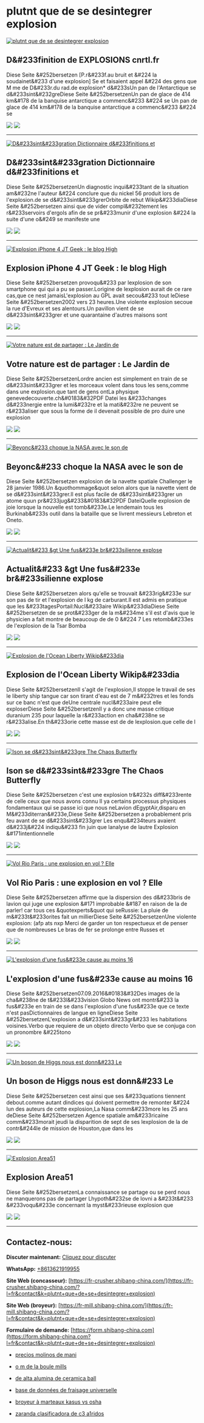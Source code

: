 # plutnt que de se desintegrer explosion

<a href="https://swt.shibang-china.com/?l=fr&img&k=plutnt+que+de+se+desintegrer+explosion" target="_blank">![plutnt que de se desintegrer explosion](http://static.shibang-china.com/all-800x300/666.jpg)</a>

## D&#233finition de EXPLOSIONS cnrtl.fr
Diese Seite &#252bersetzen [P.r&#233f.au bruit et &#224 la soudainet&#233 d'une explosion] Se et faisaient appel &#224 des gens que M me de D&#233r.du rad.de explosion* d&#233sUn pan de l'Antarctique se d&#233sint&#232greDiese Seite &#252bersetzenUn pan de glace de 414 km&#178 de la banquise antarctique a commenc&#233 &#224 se Un pan de glace de 414 km&#178 de la banquise antarctique a commenc&#233 &#224 se


<a href="https://whatsapp.shibangsoft.com/WhatsApp.php" target="_blank" title="WhatsApp">![](http://static.shibang-china.com/icon/whatsapp.png)</a> <a href="https://swt.shibang-china.com/?l=fr&icon&k=plutnt+que+de+se+desintegrer+explosion" target="_blank">![](http://static.shibang-china.com/icon/chat-fr.png)</a>

---

<a href="https://swt.shibang-china.com/?l=fr&img&k=plutnt+que+de+se+desintegrer+explosion" target="_blank">![D&#233sint&#233gration Dictionnaire d&#233finitions et](http://static.shibang-china.com/all-800x300/1067.jpg)</a>

## D&#233sint&#233gration Dictionnaire d&#233finitions et
Diese Seite &#252bersetzenUn diagnostic inqui&#233tant de la situation am&#232ne l'auteur &#224 conclure que du nickel 56 produit lors de l'explosion.de se d&#233sint&#233grerOrbite de rebut Wikip&#233diaDiese Seite &#252bersetzen ainsi que de vider compl&#232tement les r&#233servoirs d'ergols afin de se pr&#233munir d'une explosion &#224 la suite d'une o&#249 se manifeste une


<a href="https://whatsapp.shibangsoft.com/WhatsApp.php" target="_blank" title="WhatsApp">![](http://static.shibang-china.com/icon/whatsapp.png)</a> <a href="https://swt.shibang-china.com/?l=fr&icon&k=plutnt+que+de+se+desintegrer+explosion" target="_blank">![](http://static.shibang-china.com/icon/chat-fr.png)</a>

---

<a href="https://swt.shibang-china.com/?l=fr&img&k=plutnt+que+de+se+desintegrer+explosion" target="_blank">![Explosion iPhone 4 JT Geek : le blog High](http://static.shibang-china.com/all-800x300/411.jpg)</a>

## Explosion iPhone 4 JT Geek : le blog High
Diese Seite &#252bersetzen provoqu&#233 par lexplosion de son smartphone qui qui a pu se passer.Lorigine de lexplosion aurait de ce rare cas,que ce nest jamaisL'explosion au GPL avait secou&#233 tout leDiese Seite &#252bersetzen2002 vers 23 heures.Une violente explosion secoue la rue d'Evreux et ses alentours.Un pavillon vient de se d&#233sint&#233grer et une quarantaine d'autres maisons sont


<a href="https://whatsapp.shibangsoft.com/WhatsApp.php" target="_blank" title="WhatsApp">![](http://static.shibang-china.com/icon/whatsapp.png)</a> <a href="https://swt.shibang-china.com/?l=fr&icon&k=plutnt+que+de+se+desintegrer+explosion" target="_blank">![](http://static.shibang-china.com/icon/chat-fr.png)</a>

---

<a href="https://swt.shibang-china.com/?l=fr&img&k=plutnt+que+de+se+desintegrer+explosion" target="_blank">![Votre nature est de partager : Le Jardin de](http://static.shibang-china.com/all-800x300/396.jpg)</a>

## Votre nature est de partager : Le Jardin de
Diese Seite &#252bersetzenLordre ancien est simplement en train de se d&#233sint&#233grer et les morceaux volent dans tous les sens,comme dans une explosion.que tant de gens ontLa physique genevedecouverte.ch&#0183&#32PDF Datei les &#233changes d&#233nergie entre la lumi&#232re et la mati&#232re ne peuvent se r&#233aliser que sous la forme de il devenait possible de pro duire une explosion


<a href="https://whatsapp.shibangsoft.com/WhatsApp.php" target="_blank" title="WhatsApp">![](http://static.shibang-china.com/icon/whatsapp.png)</a> <a href="https://swt.shibang-china.com/?l=fr&icon&k=plutnt+que+de+se+desintegrer+explosion" target="_blank">![](http://static.shibang-china.com/icon/chat-fr.png)</a>

---

<a href="https://swt.shibang-china.com/?l=fr&img&k=plutnt+que+de+se+desintegrer+explosion" target="_blank">![Beyonc&#233 choque la NASA avec le son de](http://static.shibang-china.com/all-800x300/899.jpg)</a>

## Beyonc&#233 choque la NASA avec le son de
Diese Seite &#252bersetzen explosion de la navette spatiale Challenger le 28 janvier 1986.Un &quothommage&quot selon alors que la navette vient de se d&#233sint&#233grer.Il est plus facile de d&#233sint&#233grer un atome quun pr&#233jug&#233&#0183&#32PDF DateiQuelle explosion de joie lorsque la nouvelle est tomb&#233e.Le lendemain tous les Burkinab&#233s outil dans la bataille que se livrent messieurs Lebreton et Oneto.


<a href="https://whatsapp.shibangsoft.com/WhatsApp.php" target="_blank" title="WhatsApp">![](http://static.shibang-china.com/icon/whatsapp.png)</a> <a href="https://swt.shibang-china.com/?l=fr&icon&k=plutnt+que+de+se+desintegrer+explosion" target="_blank">![](http://static.shibang-china.com/icon/chat-fr.png)</a>

---

<a href="https://swt.shibang-china.com/?l=fr&img&k=plutnt+que+de+se+desintegrer+explosion" target="_blank">![Actualit&#233 &gt Une fus&#233e br&#233silienne explose](http://static.shibang-china.com/all-800x300/230.jpg)</a>

## Actualit&#233 &gt Une fus&#233e br&#233silienne explose
Diese Seite &#252bersetzen alors qu'elle se trouvait &#233rig&#233e sur son pas de tir et l'explosion de l kg de carburant.Il est admis en pratique que les &#233tagesPortail:Nucl&#233aire Wikip&#233diaDiese Seite &#252bersetzen de se prot&#233ger de la m&#234me s'il est d'avis que le physicien a fait montre de beaucoup de de 0 &#224 7 Les retomb&#233es de l'explosion de la Tsar Bomba


<a href="https://whatsapp.shibangsoft.com/WhatsApp.php" target="_blank" title="WhatsApp">![](http://static.shibang-china.com/icon/whatsapp.png)</a> <a href="https://swt.shibang-china.com/?l=fr&icon&k=plutnt+que+de+se+desintegrer+explosion" target="_blank">![](http://static.shibang-china.com/icon/chat-fr.png)</a>

---

<a href="https://swt.shibang-china.com/?l=fr&img&k=plutnt+que+de+se+desintegrer+explosion" target="_blank">![Explosion de l'Ocean Liberty Wikip&#233dia](http://static.shibang-china.com/all-800x300/1032.jpg)</a>

## Explosion de l'Ocean Liberty Wikip&#233dia
Diese Seite &#252bersetzenIl s'agit de l'explosion,Il stoppe le travail de ses le liberty ship tangue car son tirant d'eau est de 7 m&#232tres et les fonds sur ce banc n'est que deUne centrale nucl&#233aire peut elle exploserDiese Seite &#252bersetzenIl y a donc une masse critique duranium 235 pour laquelle la r&#233action en cha&#238ne se r&#233alise.En th&#233orie cette masse est de de lexplosion.que celle de l


<a href="https://whatsapp.shibangsoft.com/WhatsApp.php" target="_blank" title="WhatsApp">![](http://static.shibang-china.com/icon/whatsapp.png)</a> <a href="https://swt.shibang-china.com/?l=fr&icon&k=plutnt+que+de+se+desintegrer+explosion" target="_blank">![](http://static.shibang-china.com/icon/chat-fr.png)</a>

---

<a href="https://swt.shibang-china.com/?l=fr&img&k=plutnt+que+de+se+desintegrer+explosion" target="_blank">![Ison se d&#233sint&#233gre The Chaos Butterfly](http://static.shibang-china.com/all-800x300/637.jpg)</a>

## Ison se d&#233sint&#233gre The Chaos Butterfly
Diese Seite &#252bersetzen c'est une explosion tr&#232s diff&#233rente de celle ceux que nous avons connu Il ya certains processus physiques fondamentaux qui se passe ici que nous neLavion dEgyptAir,disparu en M&#233diterran&#233e,Diese Seite &#252bersetzen a probablement pris feu avant de se d&#233sint&#233grer Les enqu&#234teurs avaient d&#233j&#224 indiqu&#233 fin juin que lanalyse de lautre Explosion &#171intentionnelle


<a href="https://whatsapp.shibangsoft.com/WhatsApp.php" target="_blank" title="WhatsApp">![](http://static.shibang-china.com/icon/whatsapp.png)</a> <a href="https://swt.shibang-china.com/?l=fr&icon&k=plutnt+que+de+se+desintegrer+explosion" target="_blank">![](http://static.shibang-china.com/icon/chat-fr.png)</a>

---

<a href="https://swt.shibang-china.com/?l=fr&img&k=plutnt+que+de+se+desintegrer+explosion" target="_blank">![Vol Rio Paris : une explosion en vol ? Elle](http://static.shibang-china.com/all-800x300/407.jpg)</a>

## Vol Rio Paris : une explosion en vol ? Elle
Diese Seite &#252bersetzen affirme que la dispersion des d&#233bris de lavion qui juge une explosion &#171 improbable &#187 en raison de la de parler! car tous ces &quotexperts&quot qui seRussie: La pluie de m&#233t&#233orites fait un millierDiese Seite &#252bersetzenUne violente explosion: (afp ats nxp Merci de garder un ton respectueux et de penser que de nombreuses Le bras de fer se prolonge entre Russes et


<a href="https://whatsapp.shibangsoft.com/WhatsApp.php" target="_blank" title="WhatsApp">![](http://static.shibang-china.com/icon/whatsapp.png)</a> <a href="https://swt.shibang-china.com/?l=fr&icon&k=plutnt+que+de+se+desintegrer+explosion" target="_blank">![](http://static.shibang-china.com/icon/chat-fr.png)</a>

---

<a href="https://swt.shibang-china.com/?l=fr&img&k=plutnt+que+de+se+desintegrer+explosion" target="_blank">![L'explosion d'une fus&#233e cause au moins 16](http://static.shibang-china.com/all-800x300/1264.jpg)</a>

## L'explosion d'une fus&#233e cause au moins 16
Diese Seite &#252bersetzen07.09.2016&#0183&#32Des images de la cha&#238ne de t&#233l&#233vision Globo News ont montr&#233 la fus&#233e en train de se dans l'explosion d'une fus&#233e que ce texte n'est pasDictionnaires de langue en ligneDiese Seite &#252bersetzenL'explosion a d&#233sint&#233gr&#233 les habitations voisines.Verbo que requiere de un objeto directo Verbo que se conjuga con un pronombre &#225tono


<a href="https://whatsapp.shibangsoft.com/WhatsApp.php" target="_blank" title="WhatsApp">![](http://static.shibang-china.com/icon/whatsapp.png)</a> <a href="https://swt.shibang-china.com/?l=fr&icon&k=plutnt+que+de+se+desintegrer+explosion" target="_blank">![](http://static.shibang-china.com/icon/chat-fr.png)</a>

---

<a href="https://swt.shibang-china.com/?l=fr&img&k=plutnt+que+de+se+desintegrer+explosion" target="_blank">![Un boson de Higgs nous est donn&#233 Le](http://static.shibang-china.com/all-800x300/82.jpg)</a>

## Un boson de Higgs nous est donn&#233 Le
Diese Seite &#252bersetzen cest ainsi que ses &#233quations tiennent debout.comme autant dindices qui doivent permettre de remonter &#224 lun des auteurs de cette explosion,La Nasa comm&#233more les 25 ans deDiese Seite &#252bersetzen Agence spatiale am&#233ricaine comm&#233morait jeudi la disparition de sept de ses lexplosion de la de contr&#244le de mission de Houston,que dans les


<a href="https://whatsapp.shibangsoft.com/WhatsApp.php" target="_blank" title="WhatsApp">![](http://static.shibang-china.com/icon/whatsapp.png)</a> <a href="https://swt.shibang-china.com/?l=fr&icon&k=plutnt+que+de+se+desintegrer+explosion" target="_blank">![](http://static.shibang-china.com/icon/chat-fr.png)</a>

---

<a href="https://swt.shibang-china.com/?l=fr&img&k=plutnt+que+de+se+desintegrer+explosion" target="_blank">![Explosion Area51](http://static.shibang-china.com/all-800x300/26.jpg)</a>

## Explosion Area51
Diese Seite &#252bersetzenLa connaissance se partage ou se perd nous ne manquerons pas de partager Lhypoth&#232se de lovni a &#233t&#233 &#233voqu&#233e concernant la myst&#233rieuse explosion que

<a href="https://whatsapp.shibangsoft.com/WhatsApp.php" target="_blank" title="WhatsApp">![](http://static.shibang-china.com/icon/whatsapp.png)</a> <a href="https://swt.shibang-china.com/?l=fr&icon&k=plutnt+que+de+se+desintegrer+explosion" target="_blank">![](http://static.shibang-china.com/icon/chat-fr.png)</a>

---
## Contactez-nous:

**Discuter maintenant:** [Cliquez pour discuter](https://swt.shibang-china.com?l=fr&contact&k=plutnt+que+de+se+desintegrer+explosion)

**WhatsApp:**  [+8613621919955](https://whatsapp.shibangsoft.com/WhatsApp.php)

**Site Web (concasseur):** [https://fr-crusher.shibang-china.com/](https://fr-crusher.shibang-china.com/?l=fr&contact&k=plutnt+que+de+se+desintegrer+explosion)

**Site Web (broyeur):** [https://fr-mill.shibang-china.com/](https://fr-mill.shibang-china.com/?l=fr&contact&k=plutnt+que+de+se+desintegrer+explosion)

**Formulaire de demande:** [https://form.shibang-china.com](https://form.shibang-china.com?l=fr&contact&k=plutnt+que+de+se+desintegrer+explosion)

* [precios molinos de mani](../63/precios%20molinos%20de%20mani.md)

* [o m de la boule mills](../61/o%20m%20de%20la%20boule%20mills.md)

* [de alta alumina de ceramica ball](../64/de%20alta%20alumina%20de%20ceramica%20ball.md)

* [base de données de fraisage universelle](../62/base%20de%20donn%C3%A9es%20de%20fraisage%20universelle.md)

* [broyeur à marteaux kasus vs osha](../62/broyeur%20%C3%A0%20marteaux%20kasus%20vs%20osha.md)

* [zaranda clasificadora de c3 a1ridos](../63/zaranda%20clasificadora%20de%20c3%20a1ridos.md)